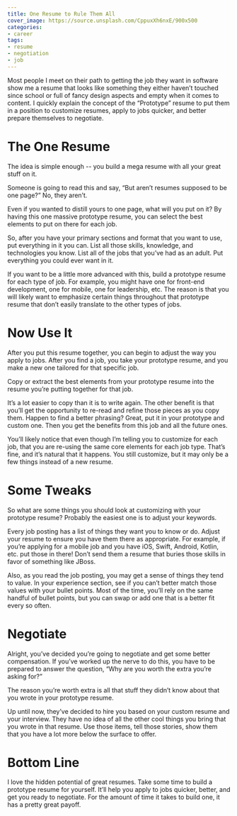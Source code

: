 ```yaml
---
title: One Resume to Rule Them All
cover_image: https://source.unsplash.com/CppuxXh6nxE/900x500
categories:
- career
tags:
- resume
- negotiation
- job
---
```

Most people I meet on their path to getting the job they want in software show me a resume that looks like something they either haven’t touched since school or full of fancy design aspects and empty when it comes to content.  I quickly explain the concept of the “Prototype” resume to put them in a position to customize resumes, apply to jobs quicker, and better prepare themselves to negotiate.

# The One Resume

The idea is simple enough -- you build a mega resume with all your great stuff on it.

Someone is going to read this and say, “But aren’t resumes supposed to be one page?” No, they aren’t.

Even if you wanted to distill yours to one page, what will you put on it? By having this one massive prototype resume, you can select the best elements to put on there for each job.

So, after you have your primary sections and format that you want to use, put everything in it you can. List all those skills, knowledge, and technologies you know. List all of the jobs that you’ve had as an adult. Put everything you could ever want in it.

If you want to be a little more advanced with this, build a prototype resume for each type of job. For example, you might have one for front-end development, one for mobile, one for leadership, etc. The reason is that you will likely want to emphasize certain things throughout that prototype resume that don’t easily translate to the other types of jobs.

# Now Use It

After you put this resume together, you can begin to adjust the way you apply to jobs. After you find a job, you take your prototype resume, and you make a new one tailored for that specific job.

Copy or extract the best elements from your prototype resume into the resume you’re putting together for that job.

It’s a lot easier to copy than it is to write again. The other benefit is that you’ll get the opportunity to re-read and refine those pieces as you copy them. Happen to find a better phrasing? Great, put it in your prototype and custom one. Then you get the benefits from this job and all the future ones.

You’ll likely notice that even though I’m telling you to customize for each job, that you are re-using the same core elements for each job type. That’s fine, and it’s natural that it happens. You still customize, but it may only be a few things instead of a new resume.

# Some Tweaks

So what are some things you should look at customizing with your prototype resume? Probably the easiest one is to adjust your keywords.

Every job posting has a list of things they want you to know or do. Adjust your resume to ensure you have them there as appropriate. For example, if you’re applying for a mobile job and you have iOS, Swift, Android, Kotlin, etc. put those in there! Don’t send them a resume that buries those skills in favor of something like JBoss.

Also, as you read the job posting, you may get a sense of things they tend to value. In your experience section, see if you can’t better match those values with your bullet points. Most of the time, you’ll rely on the same handful of bullet points, but you can swap or add one that is a better fit every so often.

# Negotiate

Alright, you’ve decided you’re going to negotiate and get some better compensation. If you’ve worked up the nerve to do this, you have to be prepared to answer the question, “Why are you worth the extra you’re asking for?”

The reason you’re worth extra is all that stuff they didn’t know about that you wrote in your prototype resume.

Up until now, they’ve decided to hire you based on your custom resume and your interview. They have no idea of all the other cool things you bring that you wrote in that resume. Use those items, tell those stories, show them that you have a lot more below the surface to offer.

# Bottom Line

I love the hidden potential of great resumes. Take some time to build a prototype resume for yourself. It’ll help you apply to jobs quicker, better, and get you ready to negotiate. For the amount of time it takes to build one, it has a pretty great payoff.